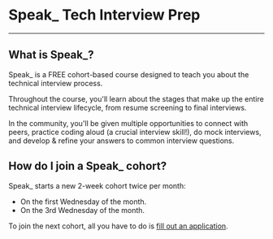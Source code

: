 # Speak\_ Tech Interview Prep

---

## What is Speak\_?

Speak\_ is a FREE cohort-based course designed to teach you about the technical interview process.

Throughout the course, you'll learn about the stages that make up the entire technical interview lifecycle, from resume screening to final interviews.

In the community, you'll be given multiple opportunities to connect with peers, practice coding aloud (a crucial interview skill!), do mock interviews, and develop & refine your answers to common interview questions.

## How do I join a Speak\_ cohort?

Speak\_ starts a new 2-week cohort twice per month:

- On the first Wednesday of the month.
- On the 3rd Wednesday of the month.

To join the next cohort, all you have to do is [fill out an application](https://airtable.com/shrk5CgnTodb43nuj).
